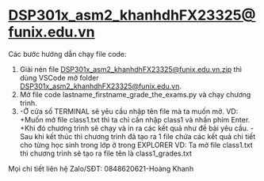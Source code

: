 # DSP301x_asm2_khanhdhFX23325@funix.edu.vn
Các bước hướng dẫn chạy file code:

1. Giải nén file DSP301x_asm2_khanhdhFX23325@funix.edu.vn.zip thì dùng VSCode mở folder DSP301x_asm2_khanhdhFX23325@funix.edu.vn.
2. Mở file code lastname_firstname_grade_the_exams.py và chạy chương trình.
3. -Ở cửa số TERMINAL sẽ yêu cầu nhập tên file mà ta muốn mở.
    VD: +Muốn mở file class1.txt thì ta chỉ cần nhập class1 và nhấn phím Enter. 
        +Khi đó chương trình sẽ chạy và in ra các kết quả như đề bài yêu cầu.
   -Sau khi kết thúc thì chương trình đã tạo ra 1 file chứa các kết quả chi tiết cho từng học sinh trong lớp ở trong EXPLORER
    VD: Ta mở file class1.txt thì chương trình sẽ tạo ra file tên là class1_grades.txt

Mọi chi tiết liên hệ Zalo/SĐT: 0848620621-Hoàng Khanh
